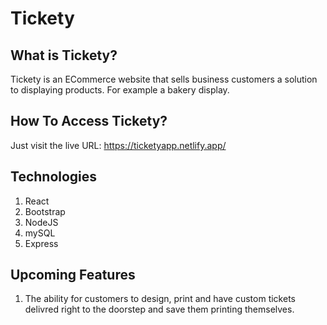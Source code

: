 # Tickety
## What is Tickety?
Tickety is an ECommerce website that sells business customers a solution to displaying products. For example a 
bakery display. 

## How To Access Tickety?
Just visit the live URL: https://ticketyapp.netlify.app/

## Technologies
1. React
2. Bootstrap
3. NodeJS
4. mySQL
5. Express

## Upcoming Features
1. The ability for customers to design, print and have custom tickets delivred right to the doorstep and save them printing themselves.
